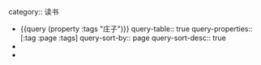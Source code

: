 category:: 读书

- {{query (property :tags "庄子")}}
  query-table:: true
  query-properties:: [:tag :page :tags]
  query-sort-by:: page
  query-sort-desc:: true
-
-